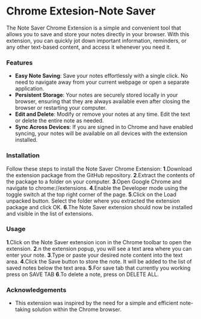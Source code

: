 # Chrome Extesion-Note Saver

The Note Saver Chrome Extension is a simple and convenient tool that allows you to save and store your notes directly in your browser. With this extension, you can quickly jot down important information, reminders, or any other text-based content, and access it whenever you need it.

### Features
- **Easy Note Saving**: Save your notes effortlessly with a single click. No need to navigate away from your current webpage or open a separate application.
- **Persistent Storage**: Your notes are securely stored locally in your browser, ensuring that they are always available even after closing the browser or restarting your computer.
- **Edit and Delete**: Modify or remove your notes at any time. Edit the text or delete the entire note as needed.
- **Sync Across Devices**: If you are signed in to Chrome and have enabled syncing, your notes will be available on all devices with the extension installed.

### Installation
Follow these steps to install the Note Saver Chrome Extension:
**1**.Download the extension package from the GitHub repository.
**2**.Extract the contents of the package to a folder on your computer.
**3**.Open Google Chrome and navigate to chrome://extensions.
**4**.Enable the Developer mode using the toggle switch at the top right corner of the page.
**5**.Click on the Load unpacked button.
Select the folder where you extracted the extension package and click OK.
**6**.The Note Saver extension should now be installed and visible in the list of extensions.

### Usage

**1**.Click on the Note Saver extension icon in the Chrome toolbar to open the extension.
**2**.n the extension popup, you will see a text area where you can enter your note.
**3**.Type or paste your desired note content into the text area.
**4**.Click the Save button to store the note. It will be added to the list of saved notes below the text area.
**5**.For save tab that currently you working press on SAVE TAB
**6**.To  delete a note, press on DELETE ALL.

### Acknowledgements
- This extension was inspired by the need for a simple and efficient note-taking solution within the Chrome browser.
